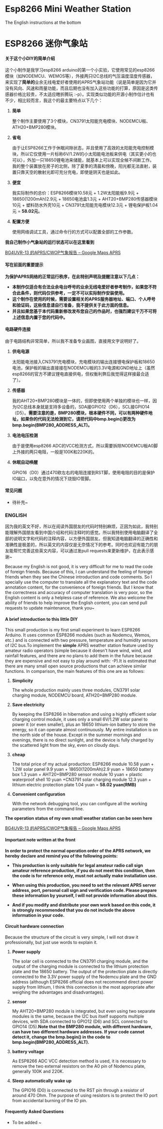 # Esp8266 Mini Weather Station

The English instructions at the bottom



# ESP8266 迷你气象站



#### 关于这个小DIY的简单介绍

这个小制作是我学习esp8266 arduino的第一个小实验，它使用常见的esp8266模块（如NODEMCU、WEMOS等），外接两只I2C总线的气压温度湿度传感器，来实现了**简单的**业余无线电爱好者使用的APRS气象站功能（说是简单是因为它并没有风向、风速和雨量功能，而且后期也没有加入这些功能的打算，原因是这类传感器价格比较贵，不太适应瞎折腾玩 :-p）。实现类似功能的开源小制作估计也有不少，相比较而言，我这个的最主要特点以下几个：

1. **简单**

   整个制作主要使用了3个模块，CN3791太阳能充电模块、NODEMCU板、ATH20+BMP280模块。

2. **省电**

   由于让ESP8266工作于休眠间隙状态，并且使用了高效的太阳能充电控制模块，所以它仅使用一片标称6V/1.2W的小太阳能电池板来供电（其实更小的也可以），外加一只18650锂电池来储能，就基本上可以实现全候不间断工作。我的整个装置放在房子的北侧，除了夏季的清晨和傍晚，阳光都无法直射，装置只靠天空的散射光即可充分充电，即使是阴天也是如此。

3. **便宜**

   我实际制作的总价：ESP8266模块10.58元  + 1.2W太阳能板9.9元 + 18650(1200mAh)2.9元 + 18650电池盒1.3元 + AHT20+BMP280传感器模块10元 + 塑料防水外壳10元 + CN3791太阳能充电模块12.3元 + 锂电保护板1.04元 = **58.02元**。

4. **配置方便**

   使用网络调试工具，通过命令行的方式可以配置全部的工作参数。

   

**我自己制作小气象站的运行状态可以在这里看到**

[BG4UVR-13 的APRS/CWOP气象报告 – Google Maps APRS](https://aprs.fi/weather/a/BG4UVR-13)



#### 写在前面的重要提示

**为保护APRS网络的正常运行秩序，在此特别声明及提醒注意以下几点：**

- **本制作仅适合有合法业余电台呼号的业余无线电爱好者参考制作，如果您不符合此条件，则代码仅供参考，一定不可以实际制作安装使用。**
- **这个制作在使用的时候，需要设置相关的APRS服务器地址、端口、个人呼号和验证码，这些信息请自行准备，我不提供关于此方面的信息。**
- **并且如果您基于本代码重新修改发布您自己的作品时，也强烈建议千万不可将上述信息内置于您的代码中。**



#### 电路硬件连接

由于电路结构非常简单，所以我不准备专业画图，直接用文字说明好了。

1. **供电电源**

   太阳能电池接入CN3791充电模块，充电模块的输出连接锂电保护板和18650电池，保护板的输出直接接在NODEMCU板的3.3V电源和GND地址上（虽然esp8266的官方不建议锂电直接供电，但权衡利弊后我觉得这样接最合适了）。

2. **传感器**

   我的AHT20+BMP280模块是一体的，但即使使用两个单独的模块也一样，因为I2C总线本身就是支持多设备的，SDA接GPIO12（D6），SCL接GPIO14（D5）。**需要注意的是，BMP280模块，根本硬件不同，可以有两种硬件地址，如果你的代码无法检测到它，请把代码中bmp.begin()更改为bmp.begin(BMP280_ADDRESS_ALT)。**

3. **电池电压检测**

   由于是使用esp8266 ADC的VCC检测方式，所以需要拆除NODEMCU板A0脚上外接的两只电阻，一般是100K和220K的。

4. **休眠自动唤醒**

   GPIO16（D0）通过470欧左右的电阻连接到RST脚，使用电阻的目的是保护IO端口，以免在意外的情况下烧毁IO管脚。



#### 常见问题

- 待补充~

  



### ENGLISH

因为我的英文不好，所以在阅读外国朋友的代码时特别麻烦，正因为如此，我特别能理解外国朋友看到中国介绍和代码注释时的感觉。所以我特别使用电脑翻译了全部的说明文字和代码的注释内容，以方便外国朋友。但我知道电脑翻译的正确性和准确性是极差的，所以英文的内容仅是无奈情况下的参考。同时也欢迎有能力的朋友能帮忙完善这些英文内容，可以通过发pull requests来更新维护，在此表示感谢~

Because my English is not good, it is very difficult for me to read the code of foreign friends. Because of this, I can understand the feeling of foreign friends when they see the Chinese introduction and code comments. So I specially use the computer to translate all the explanatory text and the code annotation content, for the convenience of foreign friends. But I know that the correctness and accuracy of computer translation is very poor, so the English content is only a helpless case of reference. We also welcome the ability of friends to help improve the English content, you can send pull requests to update maintenance, thank you~



#### A brief introduction to this little DIY

This small production is my first small experiment to learn ESP8266 Arduino. It uses common ESP8266 modules (such as Nodemcu, Wemos, etc.) and is connected with two pressure, temperature and humidity sensors of I2C bus.To implement the **simple** APRS weather station feature used by amateur radio operators (simple because it doesn't have wind, wind, and rainfall features, and there are no plans to add them in the future because they are expensive and not easy to play around with: -P).It is estimated that there are many small open source productions that can achieve similar functions. In comparison, the main features of this one are as follows:

1. **Simplicity**

   The whole production mainly uses three modules, CN3791 solar charging module, NODEMCU board, ATH20+BMP280 module.

2. **Save electricity**

   By keeping the ESP8266 in hibernation and using a highly efficient solar charging control module, it uses only a small 6V/1.2W solar panel to power it (or even smaller), plus an 18650 lithium-ion battery to store the energy, so it can operate almost continuously. My entire installation is on the north side of the house. Except in the summer mornings and evenings, there is no direct sunlight, and the device is fully charged by the scattered light from the sky, even on cloudy days.

3. **cheap**

   The total price of my actual production: ESP8266 module 10.58 yuan + 1.2W solar panel 9.9 yuan + 18650(1200mAh)2.9 yuan + 18650 battery box 1.3 yuan + AHT20+BMP280 sensor module 10 yuan + plastic waterproof shell 10 yuan +CN3791 solar charging module 12.3 yuan + lithium electric protection plate 1.04 yuan = **58.02 yuan(RMB)**

4. **Convenient configuration** 

   With the network debugging tool, you can configure all the working parameters from the command line.



**The operation status of my own small weather station can be seen here**

[BG4UVR-13 的APRS/CWOP气象报告 – Google Maps APRS](https://aprs.fi/weather/a/BG4UVR-13)



#### Important note written at the front



**In order to protect the normal operation order of the APRS network, we hereby declare and remind you of the following points:** 



- **This production is only suitable for legal amateur radio call sign amateur reference production, if you do not meet this condition, then the code is for reference only, must not actually make installation use.**

- **When using this production, you need to set the relevant APRS server address, port, personal call sign and verification code. Please prepare these information by yourself, I will not provide information about this.**

-  **And if you modify and distribute your own work based on this code, it is strongly recommended that you do not include the above information in your code.**








#### Circuit hardware connection



Because the structure of the circuit is very simple, I will not draw it professionally, but just use words to explain it.

1. **Power supply**

   The solar cell is connected to the CN3791 charging module, and the output of the charging module is connected to the lithium protection plate and the 18650 battery. The output of the protection plate is directly connected to the 3.3V power supply of the Nodemcu plate and the GND address (although ESP8266 official does not recommend direct power supply from lithium, I think this connection is the most appropriate after weighing the advantages and disadvantages).

2. **sensor**

   My AHT20+BMP280 module is integrated, but even using two separate modules is the same, because the I2C bus itself supports multiple devices, with SDA connected to GPIO12 (D6) and SCL connected to GPIO14 (D5).**Note that the BMP280 module, with different hardware, can have two different hardware addresses. If your code cannot detect it, change the bmp.begin() in the code to bmp.begin(BMP280_ADDRESS_ALT).**

3. **battery voltage**

   As ESP8266 ADC VCC detection method is used, it is necessary to remove the two external resistors on the A0 pin of Nodemcu plate, generally 100K and 220K.

4. **Sleep automatically wake up**

   The GPIO16 (D0) is connected to the RST pin through a resistor of around 470 Ohm. The purpose of using resistors is to protect the IO port from accidental burning of the IO pin.



#### Frequently Asked Questions

- To be added ~




 